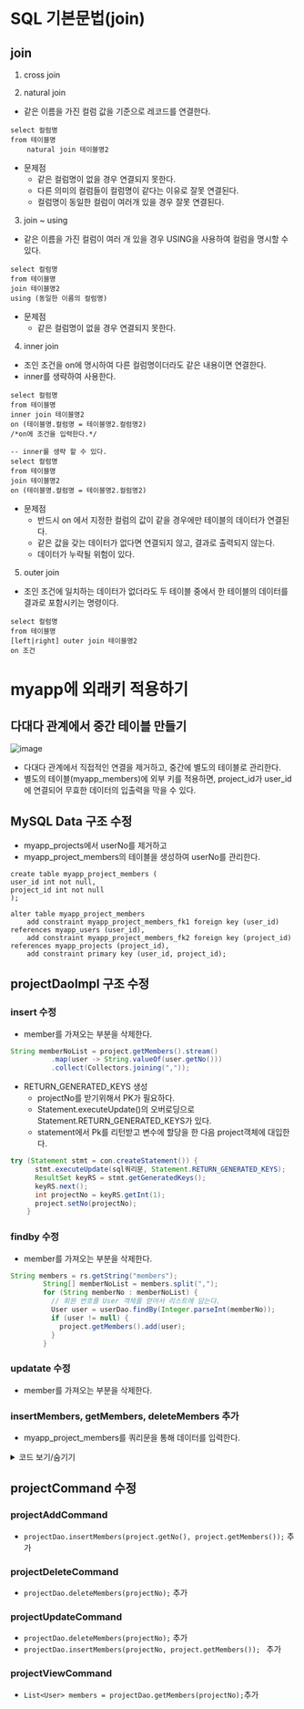 # SQL 기본문법(join)
## join
1) cross join

2) natural join
- 같은 이름을 가진 컬럼 값을 기준으로 레코드를 연결한다.
```mysql
select 컬럼명
from 테이블명
    natural join 테이블명2
```
- 문제점
  - 같은 컬럼명이 없을 경우 연결되지 못한다.
  - 다른 의미의 컬럼들이 컬럼명이 같다는 이유로 잘못 연결된다.
  - 컬럼명이 동일한 컬럼이 여러개 있을 경우 잘못 연결된다.

3) join ~ using
- 같은 이름을 가진 컬럼이 여러 개 있을 경우 USING을 사용하여 컬럼을 명시할 수 있다.
```mysql
select 컬럼명
from 테이블명
join 테이블명2
using (동일한 이름의 컬럼명)
```
- 문제점
    - 같은 컬럼명이 없을 경우 연결되지 못한다.

4) inner join
- 조인 조건을 on에 명시하여 다른 컬럼명이더라도 같은 내용이면 연결한다.
- inner를 생략하여 사용한다. 
```mysql
select 컬럼명
from 테이블명
inner join 테이블명2
on (테이블명.컬럼명 = 테이블명2.컬럼명2)
/*on에 조건을 입력한다.*/

-- inner를 생략 할 수 있다.
select 컬럼명
from 테이블명
join 테이블명2
on (테이블명.컬럼명 = 테이블명2.컬럼명2)
```
- 문제점
    - 반드시 on 에서 지정한 컬럼의 값이 같을 경우에만 테이블의 데이터가 연결된다.
    - 같은 값을 갖는 데이터가 없다면 연결되지 않고, 결과로 출력되지 않는다.
    - 데이터가 누락될 위험이 있다.

5) outer join
- 조인 조건에 일치하는 데이터가 없더라도 두 테이블 중에서 한 테이블의 데이터를 결과로 포함시키는 명령이다.
```mysql
select 컬럼명
from 테이블명
[left|right] outer join 테이블명2
on 조건
```

# myapp에 외래키 적용하기
## 다대다 관계에서 중간 테이블 만들기
![image](https://github.com/user-attachments/assets/c5681a20-d3a9-4777-9031-a6c65c3ee5c2)
- 다대다 관계에서 직접적인 연결을 제거하고, 중간에 별도의 테이블로 관리한다.
- 별도의 테이블(myapp_members)에 외부 키를 적용하면, project_id가 user_id에 연결되어 무효한 데이터의 입출력을 막을 수 있다.

## MySQL Data 구조 수정
- myapp_projects에서 userNo를 제거하고
- myapp_project_members의 테이블을 생성하여 userNo를 관리한다.
```mysql
create table myapp_project_members (
user_id int not null,
project_id int not null
);

alter table myapp_project_members
    add constraint myapp_project_members_fk1 foreign key (user_id) references myapp_users (user_id),
    add constraint myapp_project_members_fk2 foreign key (project_id) references myapp_projects (project_id),
    add constraint primary key (user_id, project_id);
```
## projectDaoImpl 구조 수정
### insert 수정
- member를 가져오는 부분을 삭제한다.
```java
String memberNoList = project.getMembers().stream()
          .map(user -> String.valueOf(user.getNo())) 
          .collect(Collectors.joining(","));
```
- RETURN_GENERATED_KEYS 생성
  - projectNo를 받기위해서 PK가 필요하다.
  - Statement.executeUpdate()의 오버로딩으로 Statement.RETURN_GENERATED_KEYS가 있다.
  - statement에서 Pk를 리턴받고 변수에 할당을 한 다음 project객체에 대입한다.
```java
try (Statement stmt = con.createStatement()) {
      stmt.executeUpdate(sql쿼리문, Statement.RETURN_GENERATED_KEYS);
      ResultSet keyRS = stmt.getGeneratedKeys();
      keyRS.next();
      int projectNo = keyRS.getInt(1);
      project.setNo(projectNo);
    }
```
### findby 수정
- member를 가져오는 부분을 삭제한다.
```java
String members = rs.getString("members");
        String[] memberNoList = members.split(",");
        for (String memberNo : memberNoList) {
          // 회원 번호를 User 객체를 얻어서 리스트에 담는다.
          User user = userDao.findBy(Integer.parseInt(memberNo));
          if (user != null) {
            project.getMembers().add(user);
          }
        }
```
### updatate 수정
- member를 가져오는 부분을 삭제한다.

### insertMembers, getMembers, deleteMembers 추가
- myapp_project_members를 쿼리문을 통해 데이터를 입력한다.
<details>
<summary>코드 보기/숨기기</summary>

```java
  @Override
  public boolean insertMembers(int projectNo, List<User> members) throws Exception {
    try (Statement stmt = con.createStatement()) {
      for (User user : members) {

        stmt.executeUpdate(String.format(
            "insert into myapp_project_members('user_id','project_id')" +
                "values (%d,%d)",
            projectNo,
            user.getNo()
        ));
      }
      return true;
    }
  }

  @Override
  public List<User> getMembers(int projectNo) throws Exception {
    try (Statement stmt = con.createStatement()) {
      ResultSet rs = stmt.executeQuery(
          "select pm.user_id, u.name" +
              " from myapp_project_members pm" +
              " join myapp_users u" +
              " on pm.user_id = u.user_id" +
              " where pm.project_id = " + projectNo
      );
      List<User> list = new ArrayList<>();
      while (rs.next()) {
        User user = new User();
        user.setNo(rs.getInt("user_id"));
        user.setName(rs.getString("name"));
        list.add(user);
      }
      return list;
    }
  }

  @Override
  public boolean deleteMembers(int projectNo) throws Exception {
    try (Statement stmt = con.createStatement()) {
      stmt.executeUpdate("delete from myapp_project_members where project_id = " + projectNo);
    }
    return false;
  }
```
</details>

## projectCommand 수정
### projectAddCommand
- ```projectDao.insertMembers(project.getNo(), project.getMembers());``` 추가
### projectDeleteCommand 
- ```projectDao.deleteMembers(projectNo);``` 추가
### projectUpdateCommand
  - ```projectDao.deleteMembers(projectNo);``` 추가
  - ```projectDao.insertMembers(projectNo, project.getMembers()); ``` 추가
### projectViewCommand
- ```List<User> members = projectDao.getMembers(projectNo);```추가

